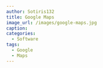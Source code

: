 ```yaml
---
author: Sotiris132
title: Google Maps
image_url: /images/google-maps.jpg
caption: 
categories:
  - Software
tags: 
  - Google
  - Maps
---
```

